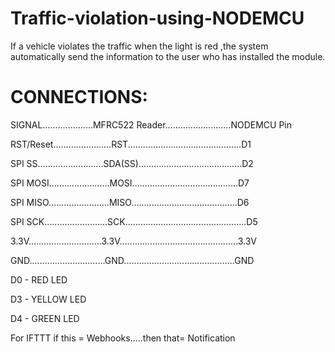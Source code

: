 # Traffic-violation-using-NODEMCU
If a vehicle violates the traffic when the light is red ,the system automatically send the information to the  user who has installed the module.



# CONNECTIONS:

SIGNAL....................MFRC522 Reader..........................NODEMCU Pin

RST/Reset.......................RST.............................................D1

SPI SS..........................SDA(SS).........................................D2

SPI MOSI........................MOSI..........................................D7

SPI MISO........................MISO..........................................D6

SPI SCK.........................SCK................................................D5

3.3V.............................3.3V...............................................3.3V

GND..............................GND............................................GND


D0  -  RED LED

D3  -  YELLOW LED

D4  -   GREEN LED

For IFTTT  if this = Webhooks.....then that= Notification
